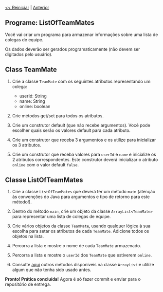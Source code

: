 <p align="left"><a href="../README.md"><< Reiniciar</a> | <a href="README02.md">Anterior</a></p>

## Programe: ListOfTeamMates

Você vai criar um programa para armazenar informações sobre uma lista de colegas de equipe. 

Os dados deverão ser gerados programaticamente (não devem ser digitados pelo usuário).

## Class TeamMate

1. Crie a classe `TeamMate` com os seguintes atributos representando um colega:
   - userId: String
   - name: String
   - online: boolean 

2. Crie métodos get/set para todos os atributos.

3. Crie um construtor default (que não recebe argumentos). Você pode escolher quais serão os valores default para cada atributo.

4. Crie um construtor que receba 3 argumentos e os utilize para inicializar os 3 atributos.

5. Crie um construtor que receba valores para `userId` e `name` e inicialize os 2 atributos correspondentes. Este construtor deverá inicializar o atributo `online` com o valor default `false`.

## Classe ListOfTeamMates

1. Crie a classe `ListOfTeamMates` que deverá ter um método `main` (atenção às convenções do Java para argumentos e tipo de retorno para este método!).

2. Dentro do método `main`, crie um objeto da classe `ArrayList<TeamMate>` para representar uma lista de colegas de equipe.

3. Crie vários objetos da classe `TeamMate`, usando qualquer lógica à sua escolha para setar os atributos de cada `TeamMate`. Adicione todos os objetos na lista.

4. Percorra a lista e mostre o nome de cada `TeamMate` armazenado.

5. Percorra a lista e mostre o `userId` dos `TeamMate` que estiverem `online`.

6. Consulte [aqui](https://www.w3schools.com/java/java_arraylist.asp) outros métodos disponíveis na classe `ArrayList` e utilize algum que não tenha sido usado antes.




**Pronto! Prática concluída!** Agora é só fazer commit e enviar para o repositório de entrega.


















